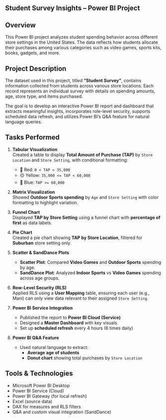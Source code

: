 ##  Student Survey Insights – Power BI Project

##  Overview

This Power BI project analyzes student spending behavior across different store settings in the United States. The data reflects how students allocate their purchases among various categories such as video games, sports kits, books, gadgets, and more.

##  Project Description

The dataset used in this project, titled **“Student Survey”**, contains information collected from students across various store locations. Each record represents an individual survey with details on spending amounts, age, store type, and items purchased.

The goal is to develop an interactive Power BI report and dashboard that extracts meaningful insights, incorporates role-level security, supports scheduled data refresh, and utilizes Power BI’s Q&A feature for natural language queries.

##  Tasks Performed

1. **Tabular Visualization**  
   Created a table to display **Total Amount of Purchase (TAP)** by `Store Location` and `Store Setting`, with conditional formatting:
   - 🔴 Red: `0 < TAP < 35,000`
   - 🟡 Yellow: `35,000 <= TAP < 60,000`
   - 🔵 Blue: `TAP >= 60,000`

2. **Matrix Visualization**  
   Showed **Outdoor Sports spending** by `Age` and `Store Setting` with color formatting to highlight variation.

3. **Funnel Chart**  
   Displayed **TAP by Store Setting** using a funnel chart with **percentage of first** as data labels.

4. **Pie Chart**  
   Created a pie chart showing **TAP by Store Location**, filtered for **Suburban** store setting only.

5. **Scatter & SandDance Plots**
   - **Scatter Plot**: Compared **Video Games** and **Outdoor Sports** spending by age.
   - **SandDance Plot**: Analyzed **Indoor Sports** vs **Video Games** spending across age groups.

6. **Row-Level Security (RLS)**  
   Applied RLS using a **User Mapping** table, ensuring each user (e.g., Mani) can only view data relevant to their assigned `Store Setting`.

7. **Power BI Service Integration**
   - Published the report to **Power BI Cloud (Service)**
   - Designed a **Master Dashboard** with key visuals
   - Set up **scheduled refresh** every 4 hours (6 times daily)

8. **Power BI Q&A Feature**
   - Used natural language to extract:
     -  **Average age of students**
     -  **Donut chart** showing total purchases by `Store Location`

 ##  Tools & Technologies

- Microsoft Power BI Desktop
- Power BI Service (Cloud)
- Power BI Gateway (for local refresh)
- Excel (source data)
- DAX for measures and RLS filters
- Q&A and custom visual integration (SandDance)


